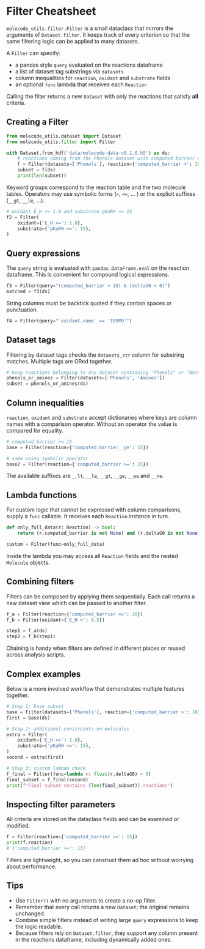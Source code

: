 # Filter Cheatsheet

`molecode_utils.filter.Filter` is a small dataclass that mirrors the arguments of `Dataset.filter`. It keeps track of every criterion so that the same filtering logic can be applied to many datasets.

A `Filter` can specify:

- a pandas style `query` evaluated on the reactions dataframe
- a list of dataset tag substrings via `datasets`
- column inequalities for `reaction`, `oxidant` and `substrate` fields
- an optional `func` lambda that receives each `Reaction`

Calling the filter returns a new `Dataset` with only the reactions that satisfy **all** criteria.

## Creating a Filter

```python
from molecode_utils.dataset import Dataset
from molecode_utils.filter import Filter

with Dataset.from_hdf('data/molecode-data-v0.1.0.h5') as ds:
    # reactions coming from the Phenols dataset with computed barrier > 10 kcal/mol
    f = Filter(datasets=['Phenols'], reaction={'computed_barrier >': 10})
    subset = f(ds)
    print(len(subset))
```

Keyword groups correspond to the reaction table and the two molecule tables. Operators may use symbolic forms (`>`, `<=`, ... ) or the explicit suffixes (`__gt`, `__le`, ...).

```python
# oxidant E_H >= 1.0 and substrate pKaRH <= 15
f2 = Filter(
    oxidant={'E_H >=': 1.0},
    substrate={'pKaRH <=': 15},
)
```

## Query expressions

The `query` string is evaluated with `pandas.DataFrame.eval` on the reaction dataframe. This is convenient for compound logical expressions.

```python
f3 = Filter(query="(computed_barrier > 10) & (deltaG0 < 0)")
matched = f3(ds)
```

String columns must be backtick quoted if they contain spaces or punctuation.

```python
f4 = Filter(query="`oxidant.name` == 'TEMPO'")
```

## Dataset tags

Filtering by dataset tags checks the `datasets_str` column for substring matches. Multiple tags are ORed together.

```python
# keep reactions belonging to any dataset containing "Phenols" or "Amines"
phenols_or_amines = Filter(datasets=['Phenols', 'Amines'])
subset = phenols_or_amines(ds)
```

## Column inequalities

`reaction`, `oxidant` and `substrate` accept dictionaries where keys are column names with a comparison operator. Without an operator the value is compared for equality.

```python
# computed_barrier >= 15
base = Filter(reaction={'computed_barrier__ge': 15})

# same using symbolic operator
base2 = Filter(reaction={'computed_barrier >=': 15})
```

The available suffixes are `__lt`, `__le`, `__gt`, `__ge`, `__eq` and `__ne`.

## Lambda functions

For custom logic that cannot be expressed with column comparisons, supply a `func` callable. It receives each `Reaction` instance in turn.

```python
def only_full_data(r: Reaction) -> bool:
    return (r.computed_barrier is not None) and (r.deltaG0 is not None)

custom = Filter(func=only_full_data)
```

Inside the lambda you may access all `Reaction` fields and the nested `Molecule` objects.

## Combining filters

Filters can be composed by applying them sequentially. Each call returns a new dataset view which can be passed to another filter.

```python
f_a = Filter(reaction={'computed_barrier <=': 20})
f_b = Filter(oxidant={'E_H >': 0.5})

step1 = f_a(ds)
step2 = f_b(step1)
```

Chaining is handy when filters are defined in different places or reused across analysis scripts.

## Complex examples

Below is a more involved workflow that demonstrates multiple features together.

```python
# Step 1: base subset
base = Filter(datasets=['Phenols'], reaction={'computed_barrier >': 10})
first = base(ds)

# Step 2: additional constraints on molecules
extra = Filter(
    oxidant={'E_H >=': 1.0},
    substrate={'pKaRH <=': 15},
)
second = extra(first)

# Step 3: custom lambda check
f_final = Filter(func=lambda r: float(r.deltaG0) < 0)
final_subset = f_final(second)
print(f"Final subset contains {len(final_subset)} reactions")
```

## Inspecting filter parameters

All criteria are stored on the dataclass fields and can be examined or modified.

```python
f = Filter(reaction={'computed_barrier >=': 15})
print(f.reaction)
# {'computed_barrier >=': 15}
```

Filters are lightweight, so you can construct them ad hoc without worrying about performance.

## Tips

- Use `Filter()` with no arguments to create a no-op filter.
- Remember that every call returns a new `Dataset`; the original remains unchanged.
- Combine simple filters instead of writing large `query` expressions to keep the logic readable.
- Because filters rely on `Dataset.filter`, they support any column present in the reactions dataframe, including dynamically added ones.

